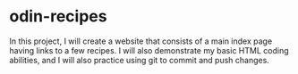 # odin-recipes
In this project, I will create a website that consists of a main index page having links to a few recipes.
I will also demonstrate my basic HTML coding abilities, and I will also practice using git to commit and push changes.